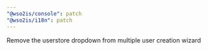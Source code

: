 ```yaml
---
"@wso2is/console": patch
"@wso2is/i18n": patch
---
```


Remove the userstore dropdown from multiple user creation wizard
